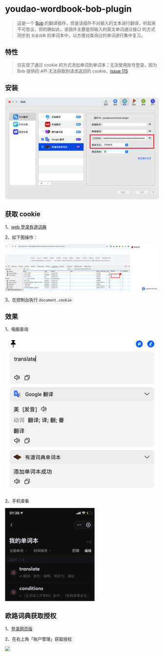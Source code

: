 # youdao-wordbook-bob-plugin

>这是一个 [Bob](https://github.com/ripperhe/Bob) 的翻译插件，但是该插件不对输入的文本进行翻译，听起来不可思议，但的确如此，该插件主要是将输入的英文单词通过接口
>的方式同步到 `有道词典` 的单词本中，以方便对查询过的单词进行集中复习。

## 特性
>仅实现了通过 cookie 的方式添加单词到单词本；无法使用账号登录，因为 Bob 提供的 API 无法获取到请求返回的 cookie。[issue 115](https://github.com/ripperhe/Bob/issues/115)

## 安装

![](imgs/013421.png)

## 获取 cookie
1、[web 登录有道词典](http://account.youdao.com/login)

2、如下图操作：

![](imgs/141451.png)

3、在控制台执行 `document.cookie`


## 效果
1、电脑查询

![](imgs/013250.png)

2、手机查看

![](imgs/013723.png)


## 欧路词典获取授权

1、[登录网页版](https://dict.eudic.net/)

2、在右上角「账户管理」获取授权

![](https://image.yuhaowin.com/2021/03/12/235820.png)
